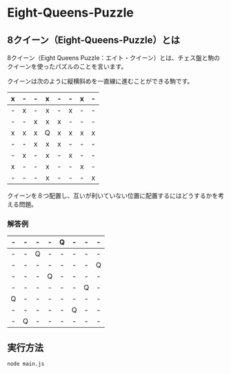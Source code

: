 # Eight-Queens-Puzzle

## 8クイーン（Eight-Queens-Puzzle）とは

8クイーン（Eight Queens Puzzle：エイト・クイーン）とは、チェス盤と駒のクイーンを使ったパズルのことを言います。

クイーンは次のように縦横斜めを一直線に進むことができる駒です。

|  x  |  -  |  -  |  x  |  -  |  -  |  x  |  -  |
|:---:|:---:|:---:|:---:|:---:|:---:|:---:|:---:|
|  -  |  x  |  -  |  x  |  -  |  x  |  -  |  -  |
|  -  |  -  |  x  |  x  |  x  |  -  |  -  |  -  |
|  x  |  x  |  x  |  Q  |  x  |  x  |  x  |  x  |
|  -  |  -  |  x  |  x  |  x  |  -  |  -  |  -  |
|  -  |  x  |  -  |  x  |  -  |  x  |  -  |  -  |
|  x  |  -  |  -  |  x  |  -  |  -  |  x  |  -  |
|  -  |  -  |  -  |  x  |  -  |  -  |  -  |  x  |

クイーンを８つ配置し、互いが利いていない位置に配置するにはどうするかを考える問題。

### 解答例
|  -  |  -  |  -  |  -  |  Q  |  -  |  -  |  -  |
|:---:|:---:|:---:|:---:|:---:|:---:|:---:|:---:|
|  -  |  -  |  Q  |  -  |  -  |  -  |  -  |  -  |
|  -  |  -  |  -  |  -  |  -  |  -  |  -  |  Q  |
|  -  |  -  |  -  |  Q  |  -  |  -  |  -  |  -  |
|  -  |  -  |  -  |  -  |  -  |  -  |  Q  |  -  |
|  Q  |  -  |  -  |  -  |  -  |  -  |  -  |  -  |
|  -  |  -  |  -  |  -  |  -  |  Q  |  -  |  -  |
|  -  |  Q  |  -  |  -  |  -  |  -  |  -  |  -  |

## 実行方法
```
node main.js
```